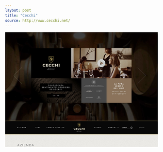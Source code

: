 ```yaml
---
layout: post
title: "Cecchi"
source: http://www.cecchi.net/
---
```


<img src="/screenshots/cecchi.jpg">
